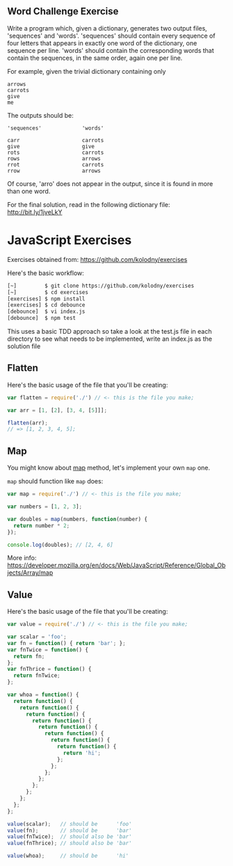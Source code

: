 ## Word Challenge Exercise

Write a program which, given a dictionary, generates two
output files, 'sequences' and 'words'.  'sequences' should
contain every sequence of four letters that appears in exactly
one word of the dictionary, one sequence per line.  'words'
should contain the corresponding words that contain the
sequences, in the same order, again one per line.

For example, given the trivial dictionary containing only

```
arrows
carrots
give
me
```

The outputs should be:

```
'sequences'             'words'

carr                    carrots
give                    give
rots                    carrots
rows                    arrows
rrot                    carrots
rrow                    arrows
```

Of course, 'arro' does not appear in the output, since it is
found in more than one word.

For the final solution, read in the following dictionary file: http://bit.ly/1jveLkY

# JavaScript Exercises

Exercises obtained from: https://github.com/kolodny/exercises

Here's the basic workflow:

```bash
[~]         $ git clone https://github.com/kolodny/exercises
[~]         $ cd exercises
[exercises] $ npm install
[exercises] $ cd debounce
[debounce]  $ vi index.js
[debounce]  $ npm test
```
This uses a basic TDD approach so take a look at the test.js file in each directory to see what needs to be implemented, write an index.js as the solution file

## Flatten

Here's the basic usage of the file that you'll be creating:

```js
var flatten = require('./') // <- this is the file you make;

var arr = [1, [2], [3, 4, [5]]];

flatten(arr); 
// => [1, 2, 3, 4, 5];

```

## Map

You might know about [map](https://developer.mozilla.org/en/docs/Web/JavaScript/Reference/Global_Objects/Array/map) method, let's implement your own `map` one.

`map` should function like `map` does:

```js
var map = require('./') // <- this is the file you make;

var numbers = [1, 2, 3];

var doubles = map(numbers, function(number) {
  return number * 2;
});

console.log(doubles); // [2, 4, 6]

```

More info: https://developer.mozilla.org/en/docs/Web/JavaScript/Reference/Global_Objects/Array/map

## Value

Here's the basic usage of the file that you'll be creating:

```js
var value = require('./') // <- this is the file you make;

var scalar = 'foo';
var fn = function() { return 'bar'; };
var fnTwice = function() {
  return fn;
};
var fnThrice = function() {
  return fnTwice;
};

var whoa = function() {
  return function() {
    return function() {
      return function() {
        return function() {
          return function() {
            return function() {
              return function() {
                return function() {
                  return 'hi';
                };
              };
            };
          };
        };
      };
    };
  };
};

value(scalar);   // should be      'foo'
value(fn);       // should be      'bar'
value(fnTwice);  // should also be 'bar'
value(fnThrice); // should also be 'bar'

value(whoa);     // should be      'hi'

```
